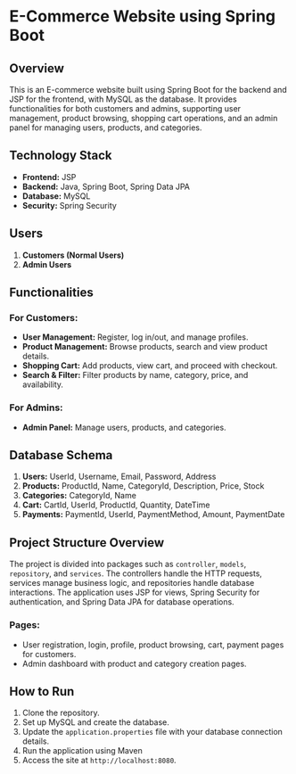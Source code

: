 # E-Commerce Website using Spring Boot

## Overview
This is an E-commerce website built using Spring Boot for the backend and JSP for the frontend, with MySQL as the database. It provides functionalities for both customers and admins, supporting user management, product browsing, shopping cart operations, and an admin panel for managing users, products, and categories.

## Technology Stack
- **Frontend:** JSP
- **Backend:** Java, Spring Boot, Spring Data JPA
- **Database:** MySQL
- **Security:** Spring Security

## Users
1. **Customers (Normal Users)**
2. **Admin Users**

## Functionalities
### For Customers:
- **User Management:** Register, log in/out, and manage profiles.
- **Product Management:** Browse products, search and view product details.
- **Shopping Cart:** Add products, view cart, and proceed with checkout.
- **Search & Filter:** Filter products by name, category, price, and availability.

### For Admins:
- **Admin Panel:** Manage users, products, and categories.

## Database Schema
1. **Users:** UserId, Username, Email, Password, Address
2. **Products:** ProductId, Name, CategoryId, Description, Price, Stock
3. **Categories:** CategoryId, Name
4. **Cart:** CartId, UserId, ProductId, Quantity, DateTime
5. **Payments:** PaymentId, UserId, PaymentMethod, Amount, PaymentDate

## Project Structure Overview
The project is divided into packages such as `controller`, `models`, `repository`, and `services`. The controllers handle the HTTP requests, services manage business logic, and repositories handle database interactions. The application uses JSP for views, Spring Security for authentication, and Spring Data JPA for database operations.

### Pages:
- User registration, login, profile, product browsing, cart, payment pages for customers.
- Admin dashboard with product and category creation pages.

## How to Run
1. Clone the repository.
2. Set up MySQL and create the database.
3. Update the `application.properties` file with your database connection details.
4. Run the application using Maven
5. Access the site at `http://localhost:8080`.
